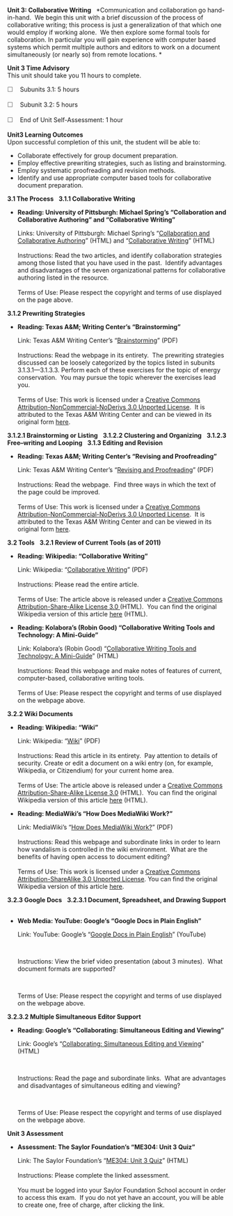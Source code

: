 **Unit 3: Collaborative Writing** <span id="3"></span> 
*Communication and collaboration go hand-in-hand.  We begin this unit
with a brief discussion of the process of collaborative writing; this
process is just a generalization of that which one would employ if
working alone.  We then explore some formal tools for collaboration. In
particular you will gain experience with computer based systems which
permit multiple authors and editors to work on a document simultaneously
(or nearly so) from remote locations. *

**Unit 3 Time Advisory**  
This unit should take you 11 hours to complete.  
  
 <span
style="color: rgb(85, 85, 85); font-family: 'Myriad Pro', 'Gill Sans', 'Gill Sans MT', Calibri, sans-serif; font-size: 14.545454025268555px; line-height: 21px; -webkit-text-size-adjust: none;">☐
   </span>Subunits 3.1: 5 hours  
  
 <span
style="color: rgb(85, 85, 85); font-family: 'Myriad Pro', 'Gill Sans', 'Gill Sans MT', Calibri, sans-serif; font-size: 14.545454025268555px; line-height: 21px; -webkit-text-size-adjust: none;">☐
   </span>Subunit 3.2: 5 hours  
  
 <span
style="color: rgb(85, 85, 85); font-family: 'Myriad Pro', 'Gill Sans', 'Gill Sans MT', Calibri, sans-serif; font-size: 14.545454025268555px; line-height: 21px; -webkit-text-size-adjust: none;">☐
   </span>End of Unit Self-Assessment: 1 hour

**Unit3 Learning Outcomes**  
Upon successful completion of this unit, the student will be able to:
-   Collaborate effectively for group document preparation.
-   Employ effective prewriting strategies, such as listing and
    brainstorming.
-   Employ systematic proofreading and revision methods.
-   Identify and use appropriate computer based tools for collaborative
    document preparation.

**3.1 The Process** <span id="3.1"></span> 
**3.1.1 Collaborative Writing** <span id="3.1.1"></span> 
-   **Reading: University of Pittsburgh: Michael Spring’s “Collaboration
    and Collaborative Authoring” and “Collaborative Writing”**

    Links: University of Pittsburgh: Michael Spring’s “[Collaboration
    and Collaborative
    Authoring](http://www.sis.pitt.edu/~spring/cas/node30.html)” (HTML)
    and “[Collaborative
    Writing](http://www.sis.pitt.edu/~spring/cas/node31.html)” (HTML)  
        
     Instructions: Read the two articles, and identify collaboration
    strategies among those listed that you have used in the past. 
    Identify advantages and disadvantages of the seven organizational
    patterns for collaborative authoring listed in the resource.  
        
     Terms of Use: Please respect the copyright and terms of use
    displayed on the page above.

**3.1.2 Prewriting Strategies** <span id="3.1.2"></span> 
-   **Reading: Texas A&M; Writing Center’s “Brainstorming”**

    Link: Texas A&M Writing Center’s
    “[Brainstorming](https://resources.saylor.org/archived/wp-content/uploads/2011/07/ME304-3.1.2.pdf)”
    (PDF)  
        
     Instructions: Read the webpage in its entirety.  The prewriting
    strategies discussed can be loosely categorized by the topics listed
    in subunits 3.1.3.1—3.1.3.3. Perform each of these exercises for the
    topic of energy conservation.  You may pursue the topic wherever the
    exercises lead you.  
        
     Terms of Use: This work is licensed under a [Creative Commons
    Attribution-NonCommercial-NoDerivs 3.0 Unported
    License](http://creativecommons.org/licenses/by-nc-nd/3.0/).  It is
    attributed to the Texas A&M Writing Center and can be viewed in its
    original form
    [here](http://writingcenter.tamu.edu/2010/composing-process/brainstorming-prewriting/brainstorming/).

**3.1.2.1 Brainstorming or Listing** <span id="3.1.2.1"></span> 
**3.1.2.2 Clustering and Organizing** <span id="3.1.2.2"></span> 
**3.1.2.3 Free–writing and Looping** <span id="3.1.2.3"></span> 
**3.1.3 Editing and Revision** <span id="3.1.3"></span> 
-   **Reading: Texas A&M; Writing Center’s “Revising and Proofreading”**

    Link: Texas A&M Writing Center’s “[Revising and
    Proofreading](https://resources.saylor.org/archived/wp-content/uploads/2011/07/ME304-3.1.3.pdf)”
    (PDF)  
        
     Instructions: Read the webpage.  Find three ways in which the text
    of the page could be improved.  
        
     Terms of Use: This work is licensed under a [Creative Commons
    Attribution-NonCommercial-NoDerivs 3.0 Unported
    License](http://creativecommons.org/licenses/by-nc-nd/3.0/).  It is
    attributed to the Texas A&M Writing Center and can be viewed in its
    original form
    [here](http://writingcenter.tamu.edu/2005/composing-process/editing-revising-proofreading/revising-and-proofreading/).

**3.2 Tools** <span id="3.2"></span> 
**3.2.1 Review of Current Tools (as of 2011)** <span id="3.2.1"></span> 
-   **Reading: Wikipedia: “Collaborative Writing”**

    Link: Wikipedia: “[Collaborative
    Writing](https://resources.saylor.org/archived/wp-content/uploads/2011/04/Collaborative-writing.pdf)”
    (PDF)  
                   
     Instructions: Please read the entire article.  
        
     Terms of Use: The article above is released under a [Creative
    Commons Attribution-Share-Alike License
    3.0 ](http://creativecommons.org/licenses/by-sa/3.0/)(HTML).  You
    can find the original Wikipedia version of this article
    [here](http://en.wikipedia.org/wiki/Collaborative_writing) (HTML).

-   **Reading: Kolabora’s (Robin Good) “Collaborative Writing Tools and
    Technology: A Mini-Guide”**

    Link: Kolabora’s (Robin Good) “[Collaborative Writing Tools and
    Technology: A
    Mini-Guide](http://www.kolabora.com/news/2007/03/01/collaborative_writing_tools_and_technology.htm)”
    (HTML)  
        
     Instructions: Read this webpage and make notes of features of
    current, computer-based, collaborative writing tools.  
        
     Terms of Use: Please respect the copyright and terms of use
    displayed on the webpage above.

**3.2.2 Wiki Documents** <span id="3.2.2"></span> 
-   **Reading: Wikipedia: “Wiki”**

    Link: Wikipedia:
    “[Wiki](https://resources.saylor.org/archived/wp-content/uploads/2011/04/Wiki.pdf)”
    (PDF)  
        
     Instructions: Read this article in its entirety.  Pay attention to
    details of security. Create or edit a document on a wiki entry (on,
    for example, Wikipedia, or Citizendium) for your current home
    area.  
        
     Terms of Use: The article above is released under a [Creative
    Commons Attribution-Share-Alike License
    3.0](http://creativecommons.org/licenses/by-sa/3.0/) (HTML).  You
    can find the original Wikipedia version of this article
    [here](http://en.wikipedia.org/wiki/Wiki) (HTML).

-   **Reading: MediaWiki’s “How Does MediaWiki Work?”**

    Link: MediaWiki’s “[How Does MediaWiki
    Work?](https://resources.saylor.org/archived/wp-content/uploads/2011/07/ME304-3.2.2.pdf)”
    (PDF)  
        
     Instructions: Read this webpage and subordinate links in order to
    learn how vandalism is controlled in the wiki environment.  What are
    the benefits of having open access to document editing?  
        
     Terms of Use: This work is licensed under a [Creative Commons
    Attribution-ShareAlike 3.0 Unported
    License](http://creativecommons.org/licenses/by-sa/3.0/). You can
    find the original Wikipedia version of this
    article [here](http://www.mediawiki.org/wiki/How_does_MediaWiki_work%3F).

**3.2.3 Google Docs** <span id="3.2.3"></span> 
**3.2.3.1 Document, Spreadsheet, and Drawing Support** <span
id="3.2.3.1"></span> 
-   **Web Media: YouTube: Google’s “Google Docs in Plain English”**

    Link: YouTube: Google’s “[Google Docs in Plain
    English](http://www.youtube.com/watch?v=eRqUE6IHTEA&feature=related)”
    (YouTube)

     

    Instructions: View the brief video presentation (about 3 minutes). 
    What document formats are supported?

     

    Terms of Use: Please respect the copyright and terms of use
    displayed on the webpage above.

**3.2.3.2 Multiple Simultaneous Editor Support** <span
id="3.2.3.2"></span> 
-   **Reading: Google’s “Collaborating: Simultaneous Editing and
    Viewing”**

    Link: Google’s “[Collaborating: Simultaneous Editing and
    Viewing](http://support.google.com/drive/bin/answer.py?hl=en&answer=2494891&from=44680&rd=1)”
    (HTML)

                           

    Instructions: Read the page and subordinate links.  What are
    advantages and disadvantages of simultaneous editing and viewing?

     

    Terms of Use: Please respect the copyright and terms of use
    displayed on the webpage above.

**Unit 3 Assessment** <span id="3.2.3.3"></span> 
-   **Assessment: The Saylor Foundation’s “ME304: Unit 3 Quiz”**

    Link: The Saylor Foundation’s “[ME304: Unit 3
    Quiz](http://school.saylor.org/mod/quiz/view.php?id=913)” (HTML)  
        
     Instructions: Please complete the linked assessment.  
        
     You must be logged into your Saylor Foundation School account in
    order to access this exam.  If you do not yet have an account, you
    will be able to create one, free of charge, after clicking the
    link. 


